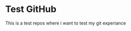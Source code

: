 Test GitHub
===========


This is a test repos where i want to test my git experiance






































